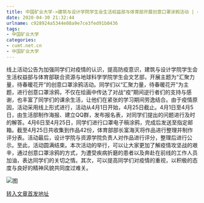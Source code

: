 ```yaml
---
title: 中国矿业大学->建筑与设计学院学生会生活权益部与体育部开展创意口罩涂鸦活动 | cumt.net.cn
date: 2020-04-30 21:32:44
urlname: c928924a5344e08a9e7ce3fed91b0436
tags: 
- 中国矿业大学
categories:
- cumt.net.cn
- 中国矿业大学
---
```

线上活动公告为加强同学们对疫情的认识，提高防疫意识，建筑与设计学院学生会生活权益部与体育部联合资源与地球科学学院学生会文艺部，开展主题为“汇聚力量，待春暖花开”的创意口罩涂鸦活动。同学们以“汇聚力量，待春暖花开”为主题，进行创意口罩涂鸦，不仅在绘画中传达了对战“疫”期间逆行者们的支持与感谢，也丰富了同学们的课余生活，让他们在紧张的学习期间劳逸结合。由于疫情原因，活动采用线上形式进行，活动从4月1日开始，4月25日截止。4月1日至4月5日，由生活部制作海报、建立QQ群，发布报名表，对同学们提出的问题进行及时的解答。4月6日至4月25日，同学们进行口罩电子稿涂鸦，完成后发送至指定邮箱。截至4月25日共收集到作品42份，体育部部长富海天将作品进行整理并制作评分表。活动最后，设计学院与资源学院负责人对作品进行评分，整理后进行公示。至此，活动圆满结束。本次活动的举行，可以让大家更加了解疫情攻坚战的艰辛，通过创意口罩涂鸦的方式，为遭受疾病折磨的患者以及奔赴在前线的工作人员加油，表达同学们的关切之情。其次，可以提高同学们对疫情的重视，以积极的态度与良好的精神风貌共同度过难关。

![图](http://xwzx.cumt.edu.cn/_upload/article/images/1c/5e/ba02c883424d854e94beef801f7a/e8feb3f4-bda8-44fe-aa9a-5fbc116a22ce.png)

[转入文章首发地址](http://xwzx.cumt.edu.cn/99/97/c523a563607/page.htm)